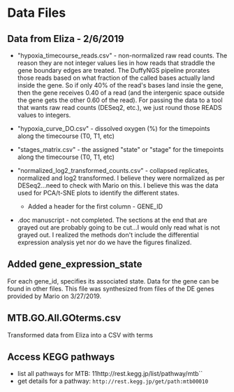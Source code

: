 # Data Files

## Data from Eliza - 2/6/2019

- "hypoxia\_timecourse\_reads.csv" - non-normalized raw read counts. The reason they are not integer values lies in how reads that straddle the gene boundary edges are treated. The DuffyNGS pipeline prorates those reads based on what fraction of the called bases actually land inside the gene. So if only 40% of the read's bases land insie the gene, then the gene receives 0.40 of a read (and the intergenic space outside the gene gets the other 0.60 of the read). For passing the data to a tool that wants raw read counts (DESeq2, etc.), we just round those READS values to integers.

- "hypoxia\_curve\_DO.csv" - dissolved oxygen (%) for the timepoints along the timecourse (T0, T1, etc)

- "stages\_matrix.csv" - the assigned "state" or "stage" for the timepoints along the timecourse (T0, T1, etc)

- "normalized\_log2\_transformed\_counts.csv" - collapsed replicates, normalized and log2 transformed. I believe they were normalized as per DESeq2...need to check with Mario on this. I believe this was the data used for PCA/t-SNE plots to identify the different states.
   - Added a header for the first column - GENE\_ID

- .doc manuscript - not completed. The sections at the end that are grayed out are probably going to be cut...I would only read what is not grayed out. I realized the methods don't include the differential expression analysis yet nor do we have the figures finalized.

## Added gene\_expression\_state
For each gene\_id, specifies its associated state. Data for the gene
can be found in other files.
This file was synthesized from files of the DE genes provided
by Mario on 3/27/2019.

## MTB.GO.All.GOterms.csv
Transformed data from Eliza into a CSV with terms

## Access KEGG pathways
- list all pathways for MTB: 11http://rest.kegg.jp/list/pathway/mtb``
- get details for a pathway: ``http://rest.kegg.jp/get/path:mtb00010``
